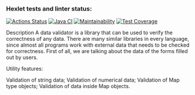 ### Hexlet tests and linter status:
[![Actions Status](https://github.com/Neksus87/java-project-78/actions/workflows/hexlet-check.yml/badge.svg)](https://github.com/Neksus87/java-project-78/actions)
[![Java CI](https://github.com/Neksus87/java-project-78/actions/workflows/main.yml/badge.svg)](https://github.com/Neksus87/java-project-78/actions/workflows/main.yml)
[![Maintainability](https://api.codeclimate.com/v1/badges/ff14fd5d7e30d8b22e19/maintainability)](https://codeclimate.com/github/Neksus87/java-project-78/maintainability)
[![Test Coverage](https://api.codeclimate.com/v1/badges/ff14fd5d7e30d8b22e19/test_coverage)](https://codeclimate.com/github/Neksus87/java-project-78/test_coverage)

Description
A data validator is a library that can be used to verify the correctness of any data. There are many similar libraries in every language, since almost all programs work with external data that needs to be checked for correctness. First of all, we are talking about the data of the forms filled out by users.

Utility features:

Validation of string data;
Validation of numerical data;
Validation of Map type objects;
Validation of data inside Map objects.